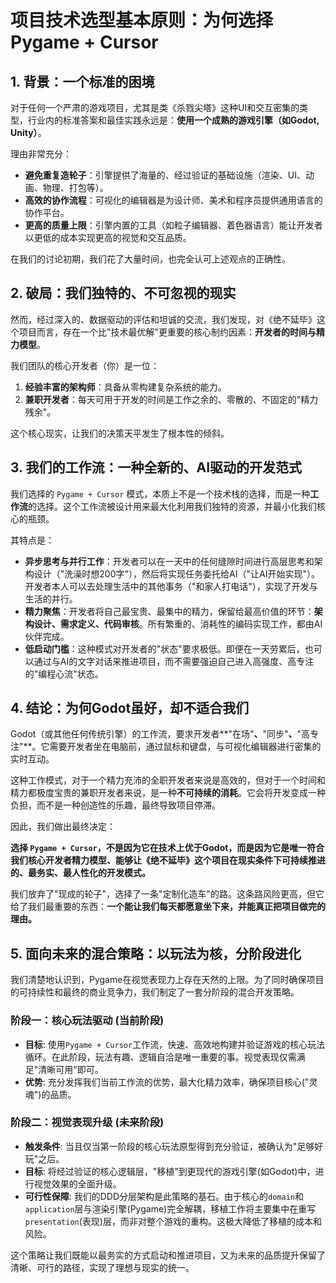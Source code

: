 # 项目技术选型基本原则：为何选择 Pygame + Cursor

## 1. 背景：一个标准的困境

对于任何一个严肃的游戏项目，尤其是类《杀戮尖塔》这种UI和交互密集的类型，行业内的标准答案和最佳实践永远是：**使用一个成熟的游戏引擎（如Godot, Unity）**。

理由非常充分：
- **避免重复造轮子**：引擎提供了海量的、经过验证的基础设施（渲染、UI、动画、物理、打包等）。
- **高效的协作流程**：可视化的编辑器是为设计师、美术和程序员提供通用语言的协作平台。
- **更高的质量上限**：引擎内置的工具（如粒子编辑器、着色器语言）能让开发者以更低的成本实现更高的视觉和交互品质。

在我们的讨论初期，我们花了大量时间，也完全认可上述观点的正确性。

## 2. 破局：我们独特的、不可忽视的现实

然而，经过深入的、数据驱动的评估和坦诚的交流，我们发现，对《绝不延毕》这个项目而言，存在一个比"技术最优解"更重要的核心制约因素：**开发者的时间与精力模型**。

我们团队的核心开发者（你）是一位：
1.  **经验丰富的架构师**：具备从零构建复杂系统的能力。
2.  **兼职开发者**：每天可用于开发的时间是工作之余的、零散的、不固定的"精力残余"。

这个核心现实，让我们的决策天平发生了根本性的倾斜。

## 3. 我们的工作流：一种全新的、AI驱动的开发范式

我们选择的 `Pygame + Cursor` 模式，本质上不是一个技术栈的选择，而是一种**工作流**的选择。这个工作流被设计用来最大化利用我们独特的资源，并最小化我们核心的瓶颈。

其特点是：
- **异步思考与并行工作**：开发者可以在一天中的任何缝隙时间进行高层思考和架构设计（"洗澡时想200字"），然后将实现任务委托给AI（"让AI开始实现"）。开发者本人可以去处理生活中的其他事务（"和家人打电话"），实现了开发与生活的并行。
- **精力聚焦**：开发者将自己最宝贵、最集中的精力，保留给最高价值的环节：**架构设计、需求定义、代码审核**。所有繁重的、消耗性的编码实现工作，都由AI伙伴完成。
- **低启动门槛**：这种模式对开发者的"状态"要求极低。即便在一天劳累后，也可以通过与AI的文字对话来推进项目，而不需要强迫自己进入高强度、高专注的"编程心流"状态。

## 4. 结论：为何Godot虽好，却不适合我们

Godot（或其他任何传统引擎）的工作流，要求开发者**"在场"**、**"同步"**、**"高专注"**。它需要开发者坐在电脑前，通过鼠标和键盘，与可视化编辑器进行密集的实时互动。

这种工作模式，对于一个精力充沛的全职开发者来说是高效的，但对于一个时间和精力都极度宝贵的兼职开发者来说，是一种**不可持续的消耗**。它会将开发变成一种负担，而不是一种创造性的乐趣，最终导致项目停滞。

因此，我们做出最终决定：

**选择 `Pygame + Cursor`，不是因为它在技术上优于Godot，而是因为它是唯一符合我们核心开发者精力模型、能够让《绝不延毕》这个项目在现实条件下可持续推进的、最务实、最人性化的开发模式。**

我们放弃了"现成的轮子"，选择了一条"定制化造车"的路。这条路风险更高，但它给了我们最重要的东西：**一个能让我们每天都愿意坐下来，并能真正把项目做完的理由。**

## 5. 面向未来的混合策略：以玩法为核，分阶段进化

我们清楚地认识到，Pygame在视觉表现力上存在天然的上限。为了同时确保项目的可持续性和最终的商业竞争力，我们制定了一套分阶段的混合开发策略。

### 阶段一：核心玩法驱动 (当前阶段)
- **目标**: 使用`Pygame + Cursor`工作流，快速、高效地构建并验证游戏的核心玩法循环。在此阶段，玩法有趣、逻辑自洽是唯一重要的事。视觉表现仅需满足"清晰可用"即可。
- **优势**: 充分发挥我们当前工作流的优势，最大化精力效率，确保项目核心("灵魂")的品质。

### 阶段二：视觉表现升级 (未来阶段)
- **触发条件**: 当且仅当第一阶段的核心玩法原型得到充分验证，被确认为"足够好玩"之后。
- **目标**: 将经过验证的核心逻辑层，"移植"到更现代的游戏引擎(如Godot)中，进行视觉效果的全面升级。
- **可行性保障**: 我们的DDD分层架构是此策略的基石。由于核心的`domain`和`application`层与渲染引擎(Pygame)完全解耦，移植工作将主要集中在重写`presentation`(表现)层，而非对整个游戏的重构。这极大降低了移植的成本和风险。

这个策略让我们既能以最务实的方式启动和推进项目，又为未来的品质提升保留了清晰、可行的路径，实现了理想与现实的统一。 